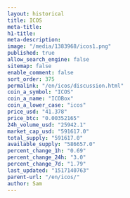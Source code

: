 ```yaml
---
layout: historical
title: ICOS
meta-title: 
h1-title: 
meta-description: 
image: "/media/1383968/icos1.png"
published: true
allow_search_engine: false
sitemap: false
enable_comment: false
sort_order: 375
permalink: "/en/icos/discussion.html"
coin_a_symbol: "ICOS"
coin_a_name: "ICOBox"
coin_a_lower_case: "icos"
price_usd: "41.378"
price_btc: "0.00352165"
24h_volume_usd: "25942.1"
market_cap_usd: "591617.0"
total_supply: "591617.0"
available_supply: "586657.0"
percent_change_1h: "0.69"
percent_change_24h: "3.0"
percent_change_7d: "1.79"
last_updated: "1517140763"
parent-url: "/en/icos/"
author: Sam
---
```


